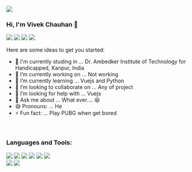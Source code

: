 <p>
  <img src="https://github.com/chandrikadeb7/chandrikadeb7/blob/master/readme.gif">
</p>

### Hi, I'm Vivek Chauhan 👋

[<img src="https://img.shields.io/badge/twitter-%231DA1F2.svg?&style=for-the-badge&logo=twitter&logoColor=white">](https://twitter.com/itsVivEKagent)
[<img src="https://img.shields.io/badge/linkedin-%230077B5.svg?&style=for-the-badge&logo=linkedin&logoColor=white">](https://www.linkedin.com/in/vivek-chauhan-769028174/)
[<img src="https://img.shields.io/badge/instagram-%23E4405F.svg?&style=for-the-badge&logo=instagram&logoColor=white">](https://www.instagram.com/vivek.agent47/)
[<img src="https://img.shields.io/badge/facebook-%231877F2.svg?&style=for-the-badge&logo=facebook&logoColor=white">](https://www.facebook.com/vivek.chauhan.942145)
<!-- **Vivekagent47/Vivekagent47** is a ✨ _special_ ✨ repository because its `README.md` (this file) appears on your GitHub profile. -->

Here are some ideas to get you started:
- :school: I'm currently studing in ... Dr. Ambedker Institute of Technology for Handicapped, Kanpur, India
- 🔭 I’m currently working on ... Not working
- 🌱 I’m currently learning ... Vuejs and Python
- 👯 I’m looking to collaborate on ... Any of project
- 🤔 I’m looking for help with ... Vuejs 
- 💬 Ask me about ... What ever.... :laughing:
- 😄 Pronouns: ... He
- ⚡ Fun fact: ... Play PUBG when get bored

<br/>

### Languages and Tools:

<img src="https://img.shields.io/badge/html5%20-%23E34F26.svg?&style=for-the-badge&logo=html5&logoColor=white">
<img src="https://img.shields.io/badge/css3%20-%231572B6.svg?&style=for-the-badge&logo=css3&logoColor=white">
<img src="https://img.shields.io/badge/javascript-%23F7DF1E.svg?&style=flat-square&logo=javascript&logoColor=black&labelColor=black">
<img src="https://img.shields.io/badge/python-%233776AB.svg?&style=flat-square&logo=python&logoColor=white">
<img src="https://img.shields.io/badge/c%20-%2300599C.svg?&style=for-the-badge&logo=c&logoColor=white">
<img src="https://img.shields.io/badge/vuejs%20-%2335495e.svg?&style=for-the-badge&logo=vue.js&logoColor=%234FC08D">

<br>
<!-- <img src="https://raw.githubusercontent.com/Vivekagent47/Vivekagent47/f77cf7a8a932a4493c140e80f46cb479d7d0e7f1/Resume.svg"><br> -->
<img src="https://github-readme-stats.vercel.app/api?username=Vivekagent47&&show_icons=true&title_color=ffffff&icon_color=03A87C&text_color=707070&bg_color=222222">
<img src="https://github-readme-stats.vercel.app/api/top-langs/?username=Vivekagent47&layout=compact&bg_color=222222&text_color=707070">

